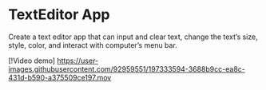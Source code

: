 # TextEditor App
Create a text editor app that can input and clear text, change the text’s size, style, color, and interact with computer’s menu bar.


[!Video demo] https://user-images.githubusercontent.com/92959551/197333594-3688b9cc-ea8c-431d-b590-a375509ce197.mov


